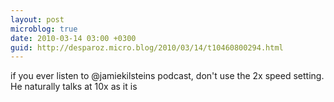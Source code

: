 ```yaml
---
layout: post
microblog: true
date: 2010-03-14 03:00 +0300
guid: http://desparoz.micro.blog/2010/03/14/t10460800294.html
---
```

if you ever listen to @jamiekilsteins podcast, don't use the 2x speed setting. He naturally talks at 10x as it is

